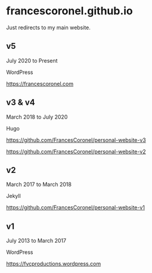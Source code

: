 # francescoronel.github.io

Just redirects to my main website.

## v5

July 2020 to Present

WordPress

https://francescoronel.com

## v3 & v4

March 2018 to July 2020

Hugo

https://github.com/FrancesCoronel/personal-website-v3

https://github.com/FrancesCoronel/personal-website-v2

## v2

March 2017 to March 2018

Jekyll

https://github.com/FrancesCoronel/personal-website-v1

## v1

July 2013 to March 2017

WordPress

https://fvcproductions.wordpress.com
